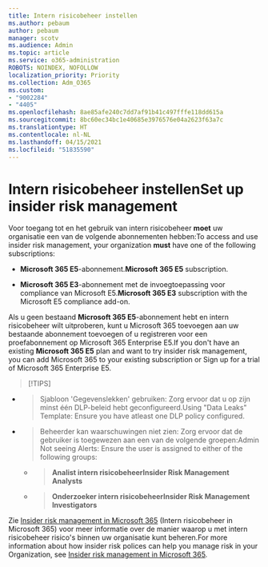 ```yaml
---
title: Intern risicobeheer instellen
ms.author: pebaum
author: pebaum
manager: scotv
ms.audience: Admin
ms.topic: article
ms.service: o365-administration
ROBOTS: NOINDEX, NOFOLLOW
localization_priority: Priority
ms.collection: Adm_O365
ms.custom:
- "9002284"
- "4405"
ms.openlocfilehash: 8ae85afe240c7dd7af91b41c497fffe118dd615a
ms.sourcegitcommit: 8bc60ec34bc1e40685e3976576e04a2623f63a7c
ms.translationtype: HT
ms.contentlocale: nl-NL
ms.lasthandoff: 04/15/2021
ms.locfileid: "51835590"
---
```

# <a name="set-up-insider-risk-management"></a><span data-ttu-id="b3d45-102">Intern risicobeheer instellen</span><span class="sxs-lookup"><span data-stu-id="b3d45-102">Set up insider risk management</span></span>

<span data-ttu-id="b3d45-103">Voor toegang tot en het gebruik van intern risicobeheer **moet** uw organisatie een van de volgende abonnementen hebben:</span><span class="sxs-lookup"><span data-stu-id="b3d45-103">To access and use insider risk management, your organization **must** have one of the following subscriptions:</span></span>

- <span data-ttu-id="b3d45-104">**Microsoft 365 E5**-abonnement.</span><span class="sxs-lookup"><span data-stu-id="b3d45-104">**Microsoft 365 E5** subscription.</span></span>

- <span data-ttu-id="b3d45-105">**Microsoft 365 E3**-abonnement met de invoegtoepassing voor compliance van Microsoft E5.</span><span class="sxs-lookup"><span data-stu-id="b3d45-105">**Microsoft 365 E3** subscription with the Microsoft E5 compliance add-on.</span></span>

<span data-ttu-id="b3d45-106">Als u geen bestaand **Microsoft 365 E5**-abonnement hebt en intern risicobeheer wilt uitproberen, kunt u Microsoft 365 toevoegen aan uw bestaande abonnement toevoegen of u registreren voor een proefabonnement op Microsoft 365 Enterprise E5.</span><span class="sxs-lookup"><span data-stu-id="b3d45-106">If you don't have an existing **Microsoft 365 E5** plan and want to try insider risk management, you can add Microsoft 365 to your existing subscription or Sign up for a trial of Microsoft 365 Enterprise E5.</span></span>

> [!TIPS]
- > <span data-ttu-id="b3d45-108">Sjabloon 'Gegevenslekken' gebruiken: Zorg ervoor dat u op zijn minst één DLP-beleid hebt geconfigureerd.</span><span class="sxs-lookup"><span data-stu-id="b3d45-108">Using "Data Leaks" Template: Ensure you have atleast one DLP policy configured.</span></span>
- > <span data-ttu-id="b3d45-109">Beheerder kan waarschuwingen niet zien: Zorg ervoor dat de gebruiker is toegewezen aan een van de volgende groepen:</span><span class="sxs-lookup"><span data-stu-id="b3d45-109">Admin Not seeing Alerts: Ensure the user is assigned to either of the following groups:</span></span>
    - ><span data-ttu-id="b3d45-110">**Analist intern risicobeheer**</span><span class="sxs-lookup"><span data-stu-id="b3d45-110">**Insider Risk Management Analysts**</span></span>
    - ><span data-ttu-id="b3d45-111">**Onderzoeker intern risicobeheer**</span><span class="sxs-lookup"><span data-stu-id="b3d45-111">**Insider Risk Management Investigators**</span></span>

<span data-ttu-id="b3d45-112">Zie [Insider risk management in Microsoft 365](https://go.microsoft.com/fwlink/?linkid=2123907) (Intern risicobeheer in Microsoft 365) voor meer informatie over de manier waarop u met intern risicobeheer risico's binnen uw organisatie kunt beheren.</span><span class="sxs-lookup"><span data-stu-id="b3d45-112">For more information about how insider risk polices can help you manage risk in your Organization, see [Insider risk management in Microsoft 365](https://go.microsoft.com/fwlink/?linkid=2123907).</span></span>
